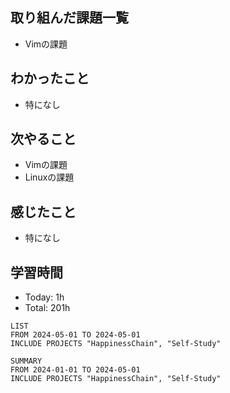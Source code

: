 ## 取り組んだ課題一覧
- Vimの課題
## わかったこと
- 特になし
## 次やること
- Vimの課題
- Linuxの課題
## 感じたこと
- 特になし
## 学習時間
- Today: 1h
- Total: 201h

```toggl
LIST
FROM 2024-05-01 TO 2024-05-01
INCLUDE PROJECTS "HappinessChain", "Self-Study"
```
```toggl
SUMMARY
FROM 2024-01-01 TO 2024-05-01
INCLUDE PROJECTS "HappinessChain", "Self-Study"
```

